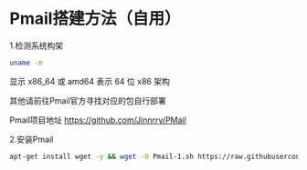 # Pmail搭建方法（自用）

1.检测系统构架

```bash
uname -m

```

显示 x86_64 或 amd64 表示 64 位 x86 架构

其他请前往Pmail官方寻找对应的包自行部署

Pmail项目地址 https://github.com/Jinnrry/PMail

2.安装Pmail

```bash
apt-get install wget -y && wget -O Pmail-1.sh https://raw.githubusercontent.com/lisi-123/Pmail-selfuse/main/Pmail-1.sh && chmod +x Pmail-1.sh && ./Pmail-1.sh
```




```bash
